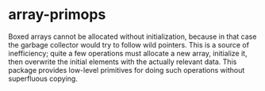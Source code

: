 # array-primops

Boxed arrays cannot be allocated without initialization, because in that case the garbage collector would try to follow wild pointers. This is a source of inefficiency; quite a few operations must allocate a new array, initialize it, then overwrite the initial elements with the actually relevant data. This package provides low-level primitives for doing such operations without superfluous copying.
